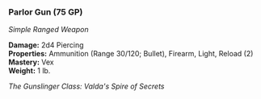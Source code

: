 ### Parlor Gun (75 GP)
*Simple Ranged Weapon*  

**Damage:** 2d4 Piercing  
**Properties:** Ammunition (Range 30/120; Bullet), Firearm, Light, Reload (2)  
**Mastery:** Vex  
**Weight:** 1 lb.

*The Gunslinger Class: Valda's Spire of Secrets*